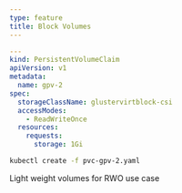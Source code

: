```yaml
---
type: feature
title: Block Volumes
---
```


```yaml
---
kind: PersistentVolumeClaim
apiVersion: v1
metadata:
  name: gpv-2
spec:
  storageClassName: glustervirtblock-csi
  accessModes:
    - ReadWriteOnce
  resources:
    requests:
      storage: 1Gi
```

```bash
kubectl create -f pvc-gpv-2.yaml
```

Light weight volumes for RWO use case

